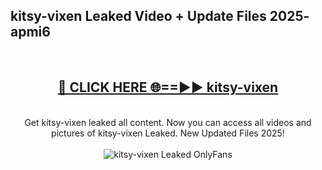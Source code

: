 <h2>kitsy-vixen Leaked Video + Update Files 2025- apmi6</h2>
<br>
<div align="center">
<h2><a href="https://libra.edu.pl?kitsy-vixen" rel="nofollow">🔴 CLICK HERE 🌐==►► kitsy-vixen</a></h2>
<br>
Get kitsy-vixen leaked all content. Now you can access all videos and pictures of kitsy-vixen Leaked. New Updated Files 2025!
<br>
<br>
<a href="https://libra.edu.pl?kitsy-vixen" rel="nofollow" data-target="animated-image.originalLink"><img src="https://i.ibb.co.com/WyWwxjT/player-gif2.gif" alt="kitsy-vixen Leaked OnlyFans" style="max-width: 100%; display: inline-block;" data-target="animated-image.originalImage"></a>
</div>
<br>